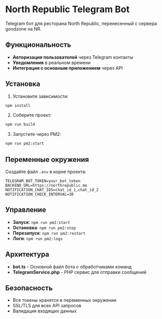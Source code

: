 # North Republic Telegram Bot

Telegram бот для ресторана North Republic, перенесенный с сервера goodzone на NR.

## Функциональность

- **Авторизация пользователей** через Telegram контакты
- **Уведомления** в реальном времени
- **Интеграция с основным приложением** через API

## Установка

1. Установите зависимости:
```bash
npm install
```

2. Соберите проект:
```bash
npm run build
```

3. Запустите через PM2:
```bash
npm run pm2:start
```

## Переменные окружения

Создайте файл `.env` в корне проекта:

```env
TELEGRAM_BOT_TOKEN=your_bot_token
BACKEND_URL=https://northrepublic.me
NOTIFICATION_CHAT_IDS=chat_id_1,chat_id_2
NOTIFICATION_CHECK_INTERVAL=30
```

## Управление

- **Запуск**: `npm run pm2:start`
- **Остановка**: `npm run pm2:stop`
- **Перезапуск**: `npm run pm2:restart`
- **Логи**: `npm run pm2:logs`

## Архитектура

- **bot.ts** - Основной файл бота с обработчиками команд
- **TelegramService.php** - PHP сервис для отправки сообщений

## Безопасность

- Все токены хранятся в переменных окружения
- SSL/TLS для всех API запросов
- Валидация входящих данных
